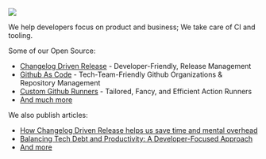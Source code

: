 [<img src="https://github.com/ipdxco/.github/assets/1136669/b7ef3f2a-51a3-4d7d-a442-9efc64153d64">](https://www.ipdx.co/)

We help developers focus on product and business;
We take care of CI and tooling.

Some of our Open Source:

- [Changelog Driven Release](https://github.com/ipdxco/changelog-driven-release) - Developer-Friendly, Release Management
- [Github As Code](https://github.com/ipdxco/github-as-code) - Tech-Team-Friendly Github Organizations & Repository Management
- [Custom Github Runners](https://github.com/ipdxco/custom-github-runners) - Tailored, Fancy, and Efficient Action Runners
- [And much more](https://github.com/orgs/ipdxco/repositories)

We also publish articles:

- [How Changelog Driven Release helps us save time and mental overhead](https://www.ipdx.co/articles/guides-articles/ipdx-recipe-how-we-saved-time-and-mental-overhead-with-changelog-driven-releases)
- [Balancing Tech Debt and Productivity: A Developer-Focused Approach](https://www.ipdx.co/articles/guides-articles/balancing-tech-debt-and-productivity-a-developer-focused-approach)
- [And more](https://www.ipdx.co/articles)
